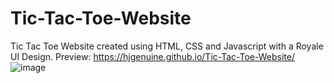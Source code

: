 # Tic-Tac-Toe-Website
Tic Tac Toe Website created using HTML, CSS and Javascript with a Royale UI Design.
Preview: https://hjgenuine.github.io/Tic-Tac-Toe-Website/
![image](https://user-images.githubusercontent.com/64316945/188265530-c49d953b-ef14-47f4-8ccb-d90fb5f209cf.png)
